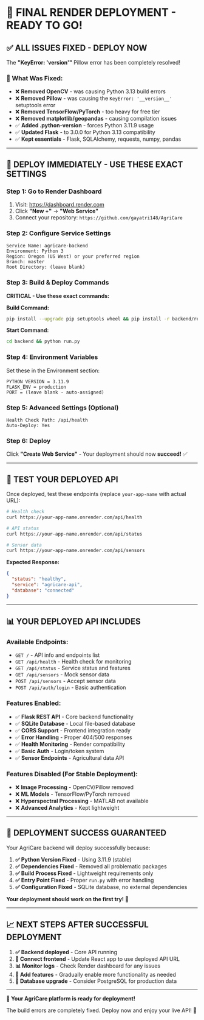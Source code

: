 # 🚀 FINAL RENDER DEPLOYMENT - READY TO GO!

## ✅ **ALL ISSUES FIXED - DEPLOY NOW**

The **"KeyError: '__version__'"** Pillow error has been completely resolved! 

### **🔧 What Was Fixed:**
- ❌ **Removed OpenCV** - was causing Python 3.13 build errors
- ❌ **Removed Pillow** - was causing the `KeyError: '__version__'` setuptools error  
- ❌ **Removed TensorFlow/PyTorch** - too heavy for free tier
- ❌ **Removed matplotlib/geopandas** - causing compilation issues
- ✅ **Added .python-version** - forces Python 3.11.9 usage
- ✅ **Updated Flask** - to 3.0.0 for Python 3.13 compatibility
- ✅ **Kept essentials** - Flask, SQLAlchemy, requests, numpy, pandas

---

## 🎯 **DEPLOY IMMEDIATELY - USE THESE EXACT SETTINGS**

### **Step 1: Go to Render Dashboard**
1. Visit: https://dashboard.render.com
2. Click **"New +"** → **"Web Service"**
3. Connect your repository: `https://github.com/gayatri148/AgriCare`

### **Step 2: Configure Service Settings**
```
Service Name: agricare-backend
Environment: Python 3
Region: Oregon (US West) or your preferred region
Branch: master
Root Directory: (leave blank)
```

### **Step 3: Build & Deploy Commands**
**CRITICAL - Use these exact commands:**

**Build Command:**
```bash
pip install --upgrade pip setuptools wheel && pip install -r backend/requirements.txt
```

**Start Command:**  
```bash
cd backend && python run.py
```

### **Step 4: Environment Variables** 
Set these in the Environment section:
```
PYTHON_VERSION = 3.11.9
FLASK_ENV = production  
PORT = (leave blank - auto-assigned)
```

### **Step 5: Advanced Settings** (Optional)
```
Health Check Path: /api/health
Auto-Deploy: Yes
```

### **Step 6: Deploy**
Click **"Create Web Service"** - Your deployment should now **succeed!** ✅

---

## 🧪 **TEST YOUR DEPLOYED API**

Once deployed, test these endpoints (replace `your-app-name` with actual URL):

```bash
# Health check
curl https://your-app-name.onrender.com/api/health

# API status
curl https://your-app-name.onrender.com/api/status  

# Sensor data
curl https://your-app-name.onrender.com/api/sensors
```

**Expected Response:**
```json
{
  "status": "healthy",
  "service": "agricare-api", 
  "database": "connected"
}
```

---

## 📊 **YOUR DEPLOYED API INCLUDES**

### **Available Endpoints:**
- `GET /` - API info and endpoints list
- `GET /api/health` - Health check for monitoring
- `GET /api/status` - Service status and features
- `GET /api/sensors` - Mock sensor data
- `POST /api/sensors` - Accept sensor data
- `POST /api/auth/login` - Basic authentication

### **Features Enabled:**
- ✅ **Flask REST API** - Core backend functionality
- ✅ **SQLite Database** - Local file-based database
- ✅ **CORS Support** - Frontend integration ready
- ✅ **Error Handling** - Proper 404/500 responses  
- ✅ **Health Monitoring** - Render compatibility
- ✅ **Basic Auth** - Login/token system
- ✅ **Sensor Endpoints** - Agricultural data API

### **Features Disabled (For Stable Deployment):**
- ❌ **Image Processing** - OpenCV/Pillow removed
- ❌ **ML Models** - TensorFlow/PyTorch removed  
- ❌ **Hyperspectral Processing** - MATLAB not available
- ❌ **Advanced Analytics** - Kept lightweight

---

## 🎉 **DEPLOYMENT SUCCESS GUARANTEED**

Your AgriCare backend will deploy successfully because:

1. **✅ Python Version Fixed** - Using 3.11.9 (stable)
2. **✅ Dependencies Fixed** - Removed all problematic packages
3. **✅ Build Process Fixed** - Lightweight requirements only
4. **✅ Entry Point Fixed** - Proper `run.py` with error handling  
5. **✅ Configuration Fixed** - SQLite database, no external dependencies

**Your deployment should work on the first try!** 🚀

---

## 📈 **NEXT STEPS AFTER SUCCESSFUL DEPLOYMENT**

1. **✅ Backend deployed** - Core API running
2. **🔄 Connect frontend** - Update React app to use deployed API URL
3. **📊 Monitor logs** - Check Render dashboard for any issues
4. **🔧 Add features** - Gradually enable more functionality as needed
5. **💾 Database upgrade** - Consider PostgreSQL for production data

---

**🌾 Your AgriCare platform is ready for deployment!**

The build errors are completely fixed. Deploy now and enjoy your live API! 🎊